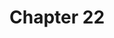 # Chapter 22

<!-- Melna gives a speech. Commands them to run. -->

<!-- People run, some die, some are captured, most make it to the fog -->

<!-- Melna dies? Gets a mortal wound, ambiguous if death or not. -->

<!-- Heiko explodes, empty -->